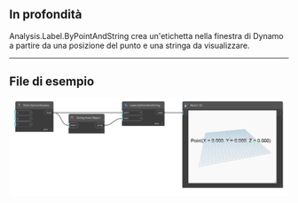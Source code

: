 ## In profondità
Analysis.Label.ByPointAndString crea un'etichetta nella finestra di Dynamo a partire da una posizione del punto e una stringa da visualizzare.
___
## File di esempio

![Analysis.Label.ByPointAndString](./Analysis.Label.ByPointAndString_img.png)
